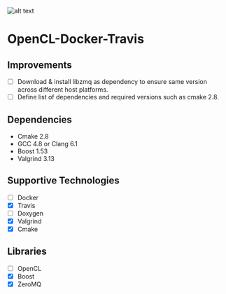 ![alt text](https://travis-ci.org/Dantali0n/OpenCL-Docker-Travis.svg?branch=master "Travis Build")

# OpenCL-Docker-Travis

## Improvements

- [ ] Download & install libzmq as dependency to ensure same version across different host platforms.
- [ ] Define list of dependencies and required versions such as cmake 2.8.

## Dependencies

- Cmake 2.8
- GCC 4.8 or Clang 6.1
- Boost 1.53
- Valgrind 3.13

## Supportive Technologies

- [ ] Docker
- [X] Travis
- [ ] Doxygen
- [X] Valgrind
- [X] Cmake

## Libraries

- [ ] OpenCL
- [X] Boost
- [X] ZeroMQ